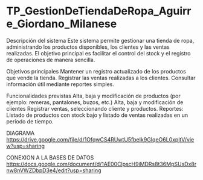 # TP_GestionDeTiendaDeRopa_Aguirre_Giordano_Milanese

Descripción del sistema
Este sistema permite gestionar una tienda de ropa, administrando los productos disponibles, los clientes y las ventas realizadas. El objetivo principal es facilitar el control del stock y el registro de operaciones de manera sencilla.


Objetivos principales
Mantener un registro actualizado de los productos que vende la tienda.
Registrar las ventas realizadas a los clientes.
Consultar información útil mediante reportes simples.

Funcionalidades previstas
Alta, baja y modificación de productos (por ejemplo: remeras, pantalones, buzos, etc.)
Alta, baja y modificación de clientes
Registrar ventas, seleccionando cliente y productos.
Reportes: Listado de productos con stock bajo y listado de ventas realizadas en un período de tiempo.


DIAGRAMA
https://drive.google.com/file/d/1OfqwCS4RUwtU5fbeIk9GIqeO6L0xpjtV/view?usp=sharing

CONEXION A LA BASES DE DATOS
https://docs.google.com/document/d/1AE00ClpscH9iMDRs8t36MpSUsDx8rnw8nVWZDbpD3e4/edit?usp=sharing
